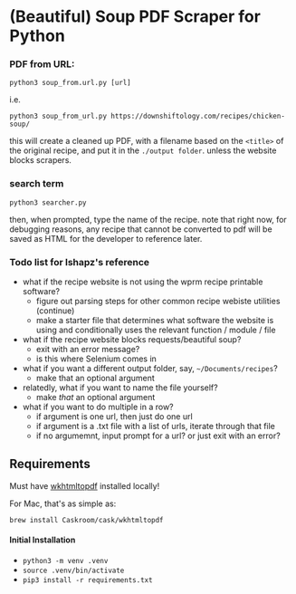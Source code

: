 # (Beautiful) Soup PDF Scraper for Python

### PDF from URL:

`python3 soup_from.url.py [url]`

i.e. 

`python3 soup_from_url.py https://downshiftology.com/recipes/chicken-soup/`

this will create a cleaned up PDF, with a filename based on the `<title>` of the original recipe, and put it in the `./output folder`. unless the website blocks scrapers. 

### search term 

`python3 searcher.py`

then, when prompted, type the name of the recipe. note that right now, for debugging reasons, any recipe that cannot be converted to pdf will be saved as HTML for the developer to reference later. 

### Todo list for lshapz's reference 

* what if the recipe website is not using the wprm recipe printable software? 
    * figure out parsing steps for other common recipe webiste utilities (continue)
    * make a starter file that determines what software the website is using and conditionally uses the relevant function / module / file  
* what if the recipe website blocks requests/beautiful soup? 
    * exit with an error message?
    * is this where Selenium comes in 
* what if you want a different output folder, say, `~/Documents/recipes`? 
    * make that an optional argument
* relatedly, what if you want to name the file yourself? 
    * make _that_ an optional argument 
* what if you want to do multiple in a row? 
    * if argument is one url, then just do one url
    * if argument is a .txt file with a list of urls, iterate through that file
    * if no argumemnt, input prompt for a url? or just exit with an error? 


## Requirements 

Must have [wkhtmltopdf](https://github.com/JazzCore/python-pdfkit/wiki/Installing-wkhtmltopdf) installed locally! 

For Mac, that's as simple as:

`brew install Caskroom/cask/wkhtmltopdf`

#### Initial Installation 
* `python3 -m venv .venv`
* `source .venv/bin/activate`
* `pip3 install -r requirements.txt`